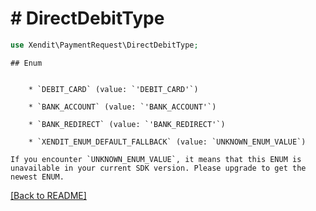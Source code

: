 # # DirectDebitType


```php
use Xendit\PaymentRequest\DirectDebitType;
```

    ## Enum

    
        * `DEBIT_CARD` (value: `'DEBIT_CARD'`)
    
        * `BANK_ACCOUNT` (value: `'BANK_ACCOUNT'`)
    
        * `BANK_REDIRECT` (value: `'BANK_REDIRECT'`)
    
        * `XENDIT_ENUM_DEFAULT_FALLBACK` (value: `UNKNOWN_ENUM_VALUE`)

    If you encounter `UNKNOWN_ENUM_VALUE`, it means that this ENUM is unavailable in your current SDK version. Please upgrade to get the newest ENUM.

[[Back to README]](../../README.md)
